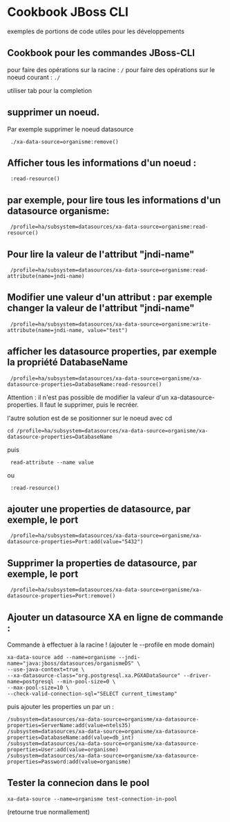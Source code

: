 Cookbook JBoss CLI
==================

exemples de portions de code utiles pour les développements


Cookbook pour les commandes JBoss-CLI
-------------------------------------


pour faire des opérations sur la racine : ```/```
pour faire des opérations sur le noeud courant : ```./```

utiliser tab pour la completion


supprimer un noeud.
------------------
Par exemple supprimer le noeud datasource
```
 ./xa-data-source=organisme:remove()
```


Afficher tous les informations d'un noeud : 
-------------------------------------------
``` 
 :read-resource()
```


par exemple, pour lire tous les informations d'un datasource organisme:
----------------------------------------------------------------------
```
 /profile=ha/subsystem=datasources/xa-data-source=organisme:read-resource()
```

Pour lire la valeur de l'attribut "jndi-name"
---------------------------------------------
```
 /profile=ha/subsystem=datasources/xa-data-source=organisme:read-attribute(name=jndi-name)
```


Modifier une valeur d'un attribut : par exemple changer la valeur de l'attribut "jndi-name"
---------------------------------
```
 /profile=ha/subsystem=datasources/xa-data-source=organisme:write-attribute(name=jndi-name, value="test")
```


afficher les datasource properties, par exemple la propriété DatabaseName
-------------------------------------------------------------------------
```
 /profile=ha/subsystem=datasources/xa-data-source=organisme/xa-datasource-properties=DatabaseName:read-resource()
```

Attention : il n'est pas possible de modifier la valeur d'un xa-datasource-properties. Il faut le supprimer, puis le recréer.

l'autre solution est de se positionner sur le noeud avec cd
```
cd /profile=ha/subsystem=datasources/xa-data-source=organisme/xa-datasource-properties=DatabaseName
```
puis
```
 read-attribute --name value
 ```
ou 
```
 :read-resource()
```

ajouter une properties de datasource, par exemple, le port
-----------------------------------------------------------
```
 /profile=ha/subsystem=datasources/xa-data-source=organisme/xa-datasource-properties=Port:add(value="5432")
```

Supprimer la properties de datasource, par exemple, le port
-----------------------------------------------------------
```
 /profile=ha/subsystem=datasources/xa-data-source=organisme/xa-datasource-properties=Port:remove()
```


Ajouter un datasource XA en ligne de commande : 
-----------------------------------------------

Commande à effectuer à la racine ! (ajouter le --profile en mode domain)
```
xa-data-source add --name=organisme --jndi-name="java:jboss/datasources/organismeDS" \
--use-java-context=true \
--xa-datasource-class="org.postgresql.xa.PGXADataSource" --driver-name=postgresql --min-pool-size=0 \
--max-pool-size=10 \
--check-valid-connection-sql="SELECT current_timestamp"
```
puis ajouter les properties un par un :
```
/subsystem=datasources/xa-data-source=organisme/xa-datasource-properties=ServerName:add(value=ntels35)
/subsystem=datasources/xa-data-source=organisme/xa-datasource-properties=DatabaseName:add(value=db_int)
/subsystem=datasources/xa-data-source=organisme/xa-datasource-properties=User:add(value=organisme)
/subsystem=datasources/xa-data-source=organisme/xa-datasource-properties=Password:add(value=organisme) 
```

Tester la connecion dans le pool
--------------------------------
```
xa-data-source --name=organisme test-connection-in-pool
```
(retourne true normallement)

